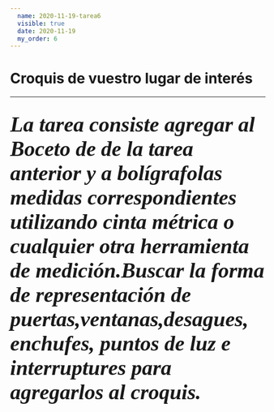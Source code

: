 ```yaml
---
  name: 2020-11-19-tarea6
  visible: true
  date: 2020-11-19
  my_order: 6
--- 
```


# Croquis de vuestro lugar de interés
---
<span style="font-family:Papyrus; font-size:2em;
">
   *La tarea consiste agregar al Boceto de de la tarea anterior y a bolígrafolas medidas correspondientes utilizando cinta métrica o cualquier otra herramienta de medición.Buscar la forma de representación de **puertas,ventanas,desagues, enchufes, puntos de luz e interruptures** para agregarlos al croquis.*</span>
   ---